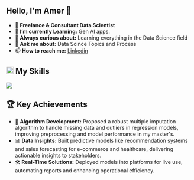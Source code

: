 ## Hello, I'm Amer 👋

- 🔭 **Freelance & Consultant Data Scientist**
- 🌱 **I’m currently Learning:**  Gen AI apps.
- 🤔 **Always curious about:** Learning everything in the Data Science field
- 💬 **Ask me about:** Data Scince Topics and Process
- 📫 **How to reach me:** [Linkedin](https://www.linkedin.com/in/amer-fahmy/)


<h2> <img width="20" src="https://github.githubassets.com/images/icons/emoji/unicode/1f6e0.png"> My Skills</h2>
<img src="https://skillicons.dev/icons?i=py,pytorch,tensorflow,sklearn,ai,r,postgres,sqlite,mysql,github,aws,azure" />


## 🏆 **Key Achievements**  

- 🚀 **Algorithm Development:** Proposed a robust multiple imputation algorithm to handle missing data and outliers in regression models, improving preprocessing and model performance in my master's.  
- 📊 **Data Insights:** Built predictive models like recommendation systems and sales forecasting for e-commerce and healthcare, delivering actionable insights to stakeholders.  
- 🛠 **Real-Time Solutions:** Deployed models into platforms for live use, automating reports and enhancing operational efficiency.  
